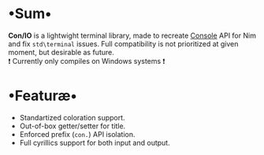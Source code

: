 # •Sum•
__Con/IO__ is a lightwight terminal library, made to recreate [Console](https://docs.microsoft.com/ru-ru/dotnet/api/system.console) API for Nim and fix `std\terminal` issues.
Full compatibility is not prioritized at given moment, but desirable as future.  
❗ Currently only compiles on Windows systems ❗

# •Featuræ•
* Standartized coloration support.
* Out-of-box getter/setter for title.
* Enforced prefix (`con.`) API isolation.
* Full cyrillics support for both input and output.

